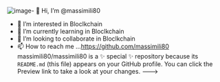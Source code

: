 ![image](https://github.com/massimili80/massimili80/assets/139615367/bad1a535-dbcd-4b82-a6e6-8ae6d40d5bf3)- 👋 Hi, I’m @massimili80
- 👀 I’m interested in Bloclkchain
- 🌱 I’m currently learning in Bloclkchain
- 💞️ I’m looking to collaborate in Bloclkchain
- 📫 How to reach me ...https://github.com/massimili80
massimili80/massimili80 is a ✨ special ✨ repository because its `README.md` (this file) appears on your GitHub profile.
You can click the Preview link to take a look at your changes.
--->
